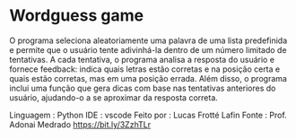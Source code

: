#  Wordguess game

O programa seleciona aleatoriamente uma palavra de uma lista predefinida e permite que o usuário tente adivinhá-la dentro de um número limitado de tentativas. A cada tentativa, o programa analisa a resposta do usuário e fornece feedback: indica quais letras estão corretas e na posição certa e quais estão corretas, mas em uma posição errada. Além disso, o programa inclui uma função que gera dicas com base nas tentativas anteriores do usuário, ajudando-o a se aproximar da resposta correta.

Linguagem : Python
IDE : vscode
Feito por : Lucas Frotté Lafin
Fonte : Prof. Adonai Medrado https://bit.ly/3ZzhTLr

